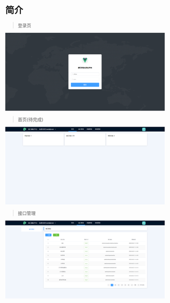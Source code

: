 # 简介

> 登录页

![](_media\login.png)

> 首页(待完成)

![](_media\home.png)

> 接口管理

![](_media\interface.png)